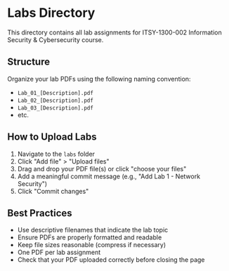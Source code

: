 # Labs Directory

This directory contains all lab assignments for ITSY-1300-002 Information Security & Cybersecurity course.

## Structure

Organize your lab PDFs using the following naming convention:
- `Lab_01_[Description].pdf`
- `Lab_02_[Description].pdf`
- `Lab_03_[Description].pdf`
- etc.

## How to Upload Labs

1. Navigate to the `labs` folder
2. Click "Add file" > "Upload files"
3. Drag and drop your PDF file(s) or click "choose your files"
4. Add a meaningful commit message (e.g., "Add Lab 1 - Network Security")
5. Click "Commit changes"

## Best Practices

- Use descriptive filenames that indicate the lab topic
- Ensure PDFs are properly formatted and readable
- Keep file sizes reasonable (compress if necessary)
- One PDF per lab assignment
- Check that your PDF uploaded correctly before closing the page
